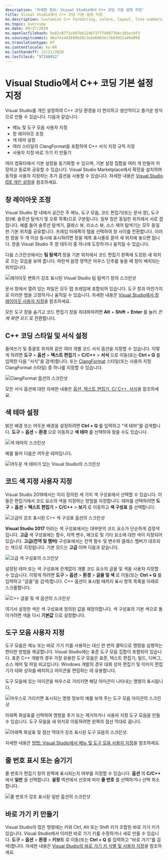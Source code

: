 ```yaml
---
description: '자세한 정보: Visual Studio에서 C++ 코딩 기본 설정 지정'
title: Visual Studio에서 C++ 코딩 기본 설정 지정
ms.description: Customize C++ formatting, colors, layout, line numbers, and menus in the Visual Studio IDE.
ms.topic: overview
ms.date: 09/27/2019
ms.openlocfilehash: 9a82c0771c097bb1246737f748077bbc303ac9f3
ms.sourcegitcommit: d6af41e42699628c3e2e6063ec7b03931a49a098
ms.translationtype: HT
ms.contentlocale: ko-KR
ms.lasthandoff: 12/11/2020
ms.locfileid: "97240912"
---
```

# <a name="set-your-c-coding-preferences-in-visual-studio"></a>Visual Studio에서 C++ 코딩 기본 설정 지정

Visual Studio를 개인 설정하여 C++ 코딩 환경을 더 편리하고 생산적이고 즐거운 방식으로 만들 수 있습니다. 다음과 같습니다.

- 메뉴 및 도구 모음 사용자 지정
- 창 레이아웃 조정
- 색 테마 설정
- 여러 스타일의 ClangFormat을 포함하여 C++ 서식 지정 규칙 지정
- 사용자 지정 바로 가기 키 만들기

여러 컴퓨터에서 기본 설정을 동기화할 수 있으며, 기본 설정 집합을 여러 개 만들어 저장하고 동료와 공유할 수 있습니다. Visual Studio Marketplace에서 확장을 설치하여 동작을 사용자 지정하는 추가 옵션을 사용할 수 있습니다. 자세한 내용은 [Visual Studio IDE 개인 설정](/visualstudio/ide/personalizing-the-visual-studio-ide)을 참조하세요.

## <a name="arrange-window-layout"></a>창 레이아웃 조정

Visual Studio 창 내에서 공간은 주 메뉴, 도구 모음, 코드 편집기(또는 문서 창), 도구 창(예: 솔루션 탐색기 및 오류 목록)으로 구분됩니다. 일부 창은 동일한 위치에서 서로 겹칩니다. 예를 들어 솔루션 탐색기, 클래스 뷰, 리소스 뷰, 소스 제어 탐색기는 모두 동일한 기본 위치를 공유합니다. 프레임 아래쪽의 탭을 선택하여 창 사이를 전환합니다. 이러한 창을 두 개 이상 동시에 표시하려면 창을 제목 표시줄로 끌어 새 위치에 놓으면 됩니다. 창을 Visual Studio 주 창 테두리 중 하나에 도킹하거나 움직일 수 있습니다.

다음 스크린샷에서는 **팀 탐색기** 창을 기본 위치에서 코드 편집기 왼쪽에 도킹된 새 위치로 끄는 모습을 보여 줍니다. 파란색 음영 영역은 마우스 단추를 놓을 때 창이 배치되는 위치입니다.

![레이아웃 변화가 강조 표시된 Visual Studio 팀 탐색기 창의 스크린샷](media/window-layout-move-team-explorer.png)

문서 창에서 열려 있는 파일은 모두 탭 프레임에 포함되어 있습니다. 도구 창과 마찬가지로 이러한 탭을 고정하거나 움직일 수 있습니다. 자세한 내용은 [Visual Studio에서 창 레이아웃 사용자 지정](/visualstudio/ide/customizing-window-layouts-in-visual-studio)을 참조하세요.

모든 도구 창을 숨기고 코드 편집기 창을 최대화하려면 **Alt** + **Shift** + **Enter** 를 눌러 *전체 화면 모드* 로 전환합니다.

## <a name="set-c-coding-styles-and-formatting"></a>C++ 코딩 스타일 및 서식 설정

들여쓰기 및 중괄호 위치와 같은 여러 개별 코드 서식 옵션을 지정할 수 있습니다. 이렇게 하려면 **도구** > **옵션** > **텍스트 편집기** > **C/C++**  > **서식** 으로 이동(또는 **Ctrl + Q** 를 입력한 다음 "서식"을 검색)합니다. 또는 [ClangFormat](https://clang.llvm.org/docs/ClangFormat.html) 스타일(또는 사용자 지정 ClangFormat 스타일) 중 하나를 지정할 수 있습니다.

![ClangFormat 옵션의 스크린샷](media/clang-format-ide.png)

모든 서식 옵션에 대한 자세한 내용은 [옵션, 텍스트 편집기, C/ C++, 서식](/visualstudio/ide/reference/options-text-editor-c-cpp-formatting)을 참조하세요.

## <a name="set-the-color-theme"></a>색 테마 설정

밝은 배경 또는 어두운 배경을 설정하려면 **Ctrl + Q** 를 입력하고 "색 테마"를 검색합니다. **도구** > **옵션** > **환경** 으로 이동하고 **색 테마** 를 선택하여 찾을 수도 있습니다.

![색 테마의 스크린샷](media/tools-options-color-theme.png)

예를 들어 다음은 어두운 테마입니다.

![어두운 색 테마가 있는 Visual Studio의 스크린샷](media/tools-options-dark-theme.png)

## <a name="customize-code-colorization"></a>코드 색 지정 사용자 지정

Visual Studio 2019에서는 미리 정의된 세 가지 색 구성표에서 선택할 수 있습니다. 이들은 편집기에서 코드 요소의 색을 지정하는 방법을 지정합니다. 테마를 선택하려면 **도구** > **옵션** > **텍스트 편집기** > **C/C++**  > **보기** 로 이동하고 **색 구성표** 를 선택합니다.

![고급이 강조 표시된 C++ 색 구성표 옵션의 스크린샷](media/color-schemes.png)

**Visual Studio 2017** 이라는 색 구성표에서는 대부분의 코드 요소가 단순하게 검정색입니다. **고급** 색 구성표에는 함수, 지역 변수, 매크로 및 기타 요소에 대한 색이 지정되어 있습니다. **고급(전역 및 멤버)** 구성표에서는 전역 함수 및 변수와 클래스 멤버가 대조되는 색으로 지정됩니다. 기본 모드는 **고급** 이며 다음과 같습니다.

![고급 색 구성표의 스크린샷](media/color-scheme-enhanced.png)

설정된 테마 또는 색 구성표에 관계없이 개별 코드 요소의 글꼴 및 색을 사용자 지정할 수 있습니다. 이렇게 하려면 **도구** > **옵션** > **환경** > **글꼴 및 색** 로 이동(또는 **Ctrl + Q** 를 입력하고 "글꼴"을 검색)합니다. C++ 옵션이 표시될 때까지 표시 항목 목록을 아래로 스크롤합니다.

![C++ 글꼴 및 색 옵션의 스크린샷](media/tools-options-cpp-colors.png)

여기서 설정한 색은 색 구성표에 정의된 값을 재정의합니다. 색 구성표의 기본 색으로 돌아가려면 색을 다시 **기본값** 으로 설정합니다.

## <a name="customize-the-toolbars"></a>도구 모음 사용자 지정

도구 모음은 메뉴 또는 바로 가기 키를 사용하는 대신 한 번의 클릭으로 명령을 실행하는 편리한 방법을 제공합니다. Visual Studio에는 표준 도구 모음 집합이 포함되어 있습니다. 표준 C++ 개발의 경우 가장 유용한 도구 모음은 표준, 텍스트 편집기, 빌드, 디버그, 소스 제어 및 파일 비교입니다. Windows 개발의 경우 대화 상자 편집기 및 이미지 편집기가 대화 상자를 배치하고 아이콘을 편집하는 데 유용합니다.

도구 모음에 있는 아이콘을 마우스로 가리키면 해당 아이콘이 나타내는 명령이 표시됩니다.

![마우스로 가리키면 표시되는 명령 정보의 예를 보여 주는 도구 모음 아이콘의 스크린샷](media/toolbar-mouse-hover.png)

아래쪽 화살표를 선택하여 명령을 추가 또는 제거하거나 사용자 지정 도구 모음을 만들 수 있습니다. 도구 모음을 새 위치로 이동하려면 왼쪽의 점선 막대로 끕니다.

![아래쪽 화살표 및 점선 막대가 강조 표시된 도구 모음의 스크린샷](media/toolbar-move-edit.png).

자세한 내용은 [방법: Visual Studio에서 메뉴 및 도구 모음 사용자 지정](/visualstudio/ide/how-to-customize-menus-and-toolbars-in-visual-studio)을 참조하세요.

## <a name="show-or-hide-line-numbers"></a>줄 번호 표시 또는 숨기기

줄 번호가 편집기 창의 왼쪽에 표시되는지 여부를 지정할 수 있습니다. **옵션** 의 **C/C++** 에서 **일반** 을 선택합니다. **설정** 섹션에서 선호에 따라 **줄 번호** 를 선택하거나 선택 취소합니다.

![줄 번호가 강조 표시된 일반 옵션의 스크린샷](media/tools-options-line-numbers.png)

## <a name="create-keyboard-shortcuts"></a>바로 가기 키 만들기

Visual Studio의 많은 명령에는 키와 Ctrl, Alt 또는 Shift 키가 조합된 바로 가기 키가 있습니다. Visual Studio에서 이러한 바로 가기 키를 수정하거나 새로 만들 수 있습니다. **도구** > **옵션** > **환경** > **키보드** 로 이동(또는 **Ctrl + Q** 를 입력하고 "바로 가기"를 검색)합니다. 자세한 내용은 [Visual Studio의 바로 가기 키 식별 및 사용자 지정](/visualstudio/ide/identifying-and-customizing-keyboard-shortcuts-in-visual-studio)을 참조하세요.
